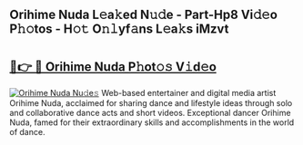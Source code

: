 ## Orihime Nuda L𝚎a𝚔ed N𝚞𝚍e - Part-Hp8 Vi𝚍𝚎o P𝚑𝚘tos - H𝚘𝚝 O𝚗𝚕yf𝚊ns L𝚎a𝚔s iMzvt

# <h2><a href="http://kfdo4d.oniu.top/?m=Orihime+Nuda">🔗👉 🔴 Orihime Nuda P𝚑ot𝚘𝚜 V𝚒d𝚎o</a></h2>

[![Orihime Nuda Nu𝚍e𝚜](https://i.imgur.com/0qMVB7G.gif)](http://kfdo4d.oniu.top/?m=Orihime+Nuda)
Web-based entertainer and digital media artist Orihime Nuda, acclaimed for sharing dance and lifestyle ideas through solo and collaborative dance acts and short videos. Exceptional dancer Orihime Nuda, famed for their extraordinary skills and accomplishments in the world of dance.  
